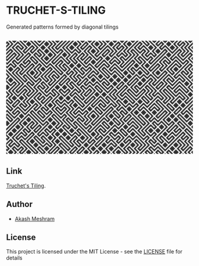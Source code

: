 # TRUCHET-S-TILING
Generated patterns formed by diagonal tilings 

## <p align="center"><img src="./truchet.gif"></p>
## Link
[Truchet's Tiling](https://akashmeshram.github.io/TRUCHET-S-TILING/).

## Author
*  [Akash Meshram](https://github.com/akashmeshram)

## License
This project is licensed under the MIT License - see the [LICENSE](./LICENSE) file for details
